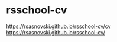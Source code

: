 # rsschool-cv  
https://rsasnovski.github.io/rsschool-cv/cv  
https://rsasnovski.github.io/rsschool-cv/
